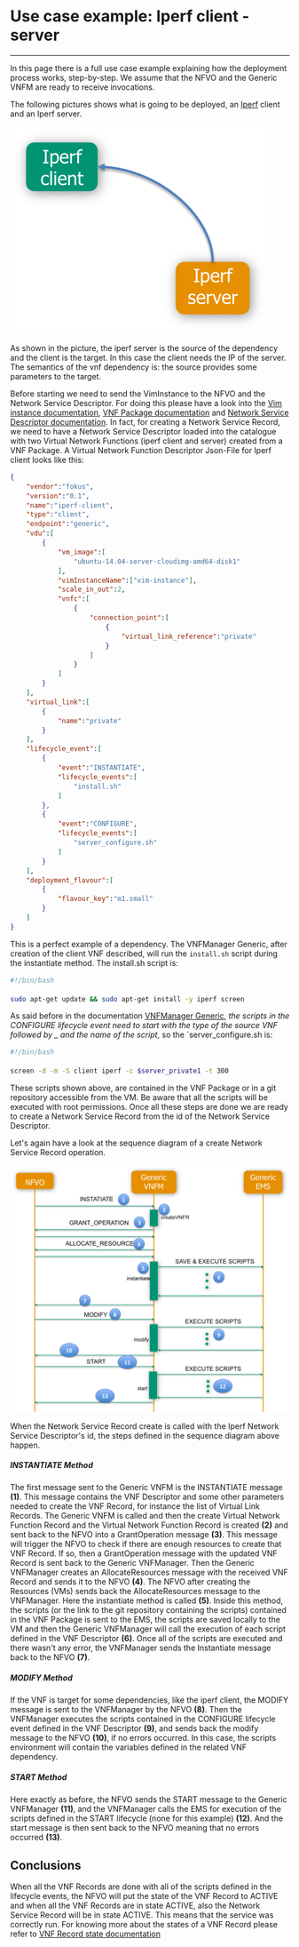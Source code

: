 # Use case example: Iperf client - server
-----------------------------------------

In this page there is a full use case example explaining how the deployment process works, step-by-step. We assume that the NFVO and the Generic VNFM are ready to receive invocations.

The following pictures shows what is going to be deployed, an [Iperf][iperf] client and an Iperf server.

![iperf-deployment][iperf-client-server]

As shown in the picture, the iperf server is the source of the dependency and the client is the target. In this case the client needs the IP of the server. The semantics of the vnf dependency is: the source provides some parameters to the target.

Before starting we need to send the VimInstance to the NFVO and the Network Service Descriptor. For doing this please have a look into the [Vim instance documentation][vim-doc], [VNF Package documentation][vnf-package] and [Network Service Descriptor documentation][nsd-doc]. In fact, for creating a Network Service Record, we need to have a Network Service Descriptor loaded into the catalogue with two Virtual Network Functions (iperf client and server) created from a VNF Package. A Virtual Network Function Descriptor Json-File for Iperf client looks like this:

```json
{
    "vendor":"fokus",
    "version":"0.1",
    "name":"iperf-client",
    "type":"client",
    "endpoint":"generic",
    "vdu":[
        {
            "vm_image":[
                "ubuntu-14.04-server-cloudimg-amd64-disk1"
            ],
            "vimInstanceName":["vim-instance"],
            "scale_in_out":2,
            "vnfc":[
                {
                    "connection_point":[
                        {
                            "virtual_link_reference":"private"
                        }
                    ]
                }
            ]
        }
    ],
    "virtual_link":[
        {
            "name":"private"
        }
    ],
    "lifecycle_event":[
        {
            "event":"INSTANTIATE",
            "lifecycle_events":[
                "install.sh"
            ]
        },
        {
            "event":"CONFIGURE",
            "lifecycle_events":[
                "server_configure.sh"
            ]
        }
    ],
    "deployment_flavour":[
        {
            "flavour_key":"m1.small"
        }
    ]
}
```

This is a perfect example of a dependency. The VNFManager Generic, after creation of the client VNF described, will run the `install.sh` script during the instantiate method. The install.sh script is:

```bash
#!/bin/bash

sudo apt-get update && sudo apt-get install -y iperf screen
```

As said before in the documentation [VNFManager Generic][vnfm-generic], _the scripts in the CONFIGURE lifecycle event need to start with the type of the source VNF followed by \_ and the name of the script_, so the `server_configure.sh is:

```bash
#!/bin/bash

screen -d -m -S client iperf -c $server_private1 -t 300
```

These scripts shown above, are contained in the VNF Package or in a git repository accessible from the VM. Be aware that all the scripts will be executed with root permissions. Once all these steps are done we are ready to create a Network Service Record from the id of the Network Service Descriptor. 

Let's again have a look at the sequence diagram of a create Network Service Record operation.

![CreateNSR Sequence Diagram][sequence-diagram-os-vnfm-ems]

When the Network Service Record create is called with the Iperf Network Service Descriptor's id, the steps defined in the sequence diagram above happen.

##### INSTANTIATE Method

The first message sent to the Generic VNFM is the INSTANTIATE message **(1)**. This message contains the VNF Descriptor and some other parameters needed to create the VNF Record, for instance the list of Virtual Link Records. The Generic VNFM  is called and then the create Virtual Network Function Record and the Virtual Network Function Record is created **(2)** and sent back to the NFVO into a GrantOperation message **(3)**. This message will trigger the NFVO to check if there are enough resources to create that VNF Record. If so, then a GrantOperation message with the updated VNF Record is sent back to the Generic VNFManager. Then the Generic VNFManager creates an AllocateResources message with the received VNF Record and sends it to the NFVO **(4)**. The NFVO after creating the Resources (VMs) sends back the AllocateResources message to the VNFManager. Here the instantiate method is called **(5)**. Inside this method, the scripts (or the link to the git repository containing the scripts) contained in the VNF Package is sent to the EMS, the scripts are saved locally to the VM and then the Generic VNFManager will call the execution of each script defined in the VNF Descriptor **(6)**. Once all of the scripts are executed and there wasn't any error, the VNFManager sends the Instantiate message back to the NFVO **(7)**. 

##### MODIFY Method

If the VNF is target for some dependencies, like the iperf client, the MODIFY message is sent to the VNFManager by the NFVO **(8)**. Then the VNFManager executes the scripts contained in the CONFIGURE lifecycle event defined in the VNF Descriptor **(9)**, and sends back the modify message to the NFVO **(10)**, if no errors occurred. In this case, the scripts environment will contain the variables defined in the related VNF dependency.

##### START Method

Here exactly as before, the NFVO sends the START message to the Generic VNFManager **(11)**, and the VNFManager calls the EMS for execution of the scripts defined in the START lifecycle (none for this example) **(12)**. And the start message is then sent back to the NFVO meaning that no errors occurred **(13)**.

## Conclusions

When all the VNF Records are done with all of the scripts defined in the lifecycle events, the NFVO will put the state of the VNF Record to ACTIVE and when all the VNF Records are in state ACTIVE, also the Network Service Record will be in state ACTIVE. This means that the service was correctly run. For knowing more about the states of a VNF Record please refer to [VNF Record state documentation][vnfr-states]

<!---
References
-->
[iperf-client-server]:images/use-case-example-iperf-client-server.png
[sequence-diagram-os-vnfm-ems]:images/use-case-example-sequence-diagram-os-vnfm-ems.png
[vnfr-states]:vnfr-states
[vnfm-generic]: vnfm-generic
[nsd-doc]:ns-descriptor
[vnf-package]:vnfpackage
[vim-doc]:vim-instance-documentation
[iperf]:https://iperf.fr

<!---
Script for open external links in a new tab
-->
<script type="text/javascript" charset="utf-8">
      // Creating custom :external selector
      $.expr[':'].external = function(obj){
          return !obj.href.match(/^mailto\:/)
                  && (obj.hostname != location.hostname);
      };
      $(function(){
        $('a:external').addClass('external');
        $(".external").attr('target','_blank');
      })
</script>

